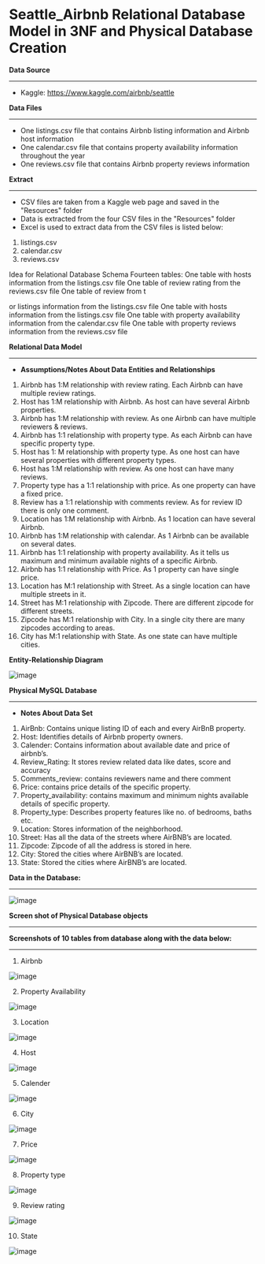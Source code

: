 # Seattle_Airbnb Relational Database Model in 3NF and Physical Database Creation

**Data Source**
_________________________________________________________________________________________________________________________________________________________________________________
- Kaggle: https://www.kaggle.com/airbnb/seattle

**Data Files**
_________________________________________________________________________________________________________________________________________________________________________________
- One listings.csv file that contains Airbnb listing information and Airbnb host information
- One calendar.csv file that contains property availability information throughout the year
- One reviews.csv file that contains Airbnb property reviews information

**Extract**
_________________________________________________________________________________________________________________________________________________________________________________
- CSV files are taken from a Kaggle web page and saved in the "Resources" folder
- Data is extracted from the four CSV files in the "Resources" folder
- Excel is used to extract data from the CSV files is listed below:
1. listings.csv
2. calendar.csv
3. reviews.csv

Idea for Relational Database Schema
Fourteen tables:
One table with hosts information from the listings.csv file
One table of review rating from the reviews.csv file
One table of review from t




or listings information from the listings.csv file
One table with hosts information from the listings.csv file
One table with property availability information from the calendar.csv file
One table with property reviews information from the reviews.csv file


**Relational Data Model**
_________________________________________________________________________________________________________________________________________________________________________________
- **Assumptions/Notes About Data Entities and Relationships**


1.	Airbnb has 1:M relationship with review rating. Each Airbnb can have multiple review ratings.
2.	Host has 1:M relationship with Airbnb. As host can have several Airbnb properties.
3.	Airbnb has 1:M relationship with review. As one Airbnb can have multiple reviewers & reviews.
4.	Airbnb has 1:1 relationship with property type. As each Airbnb can have specific property type.
5.	Host has 1: M relationship with property type. As one host can have several properties with different property types.
6.	Host has 1:M relationship with review. As one host can have many reviews.
7.	Property type has a 1:1 relationship with price. As one property can have a fixed price.
8.	Review has a 1:1 relationship with comments review. As for review ID there is only one comment.
9.	Location has 1:M relationship with Airbnb. As 1 location can have several Airbnb.
10.	Airbnb has 1:M relationship with calendar. As 1 Airbnb can be available on several dates.
11.	Airbnb has 1:1 relationship with property availability. As it tells us maximum and minimum available nights of a specific Airbnb.
12.	Airbnb has 1:1 relationship with Price. As 1 property can have single price.
13.	Location has M:1 relationship with Street. As a single location can have multiple streets in it.
14.	Street has M:1 relationship with Zipcode. There are different zipcode for different streets.
15.	Zipcode has M:1 relationship with City. In a single city there are many zipcodes according to areas.
16.	City has M:1 relationship with State. As one state can have multiple cities.


**Entity-Relationship Diagram**

![image](https://user-images.githubusercontent.com/96445991/147801266-db0ad244-fe15-4f97-893e-3f52e4608205.png)


**Physical MySQL Database**
_________________________________________________________________________________________________________________________________________________________________________________

- **Notes About Data Set**

1.	AirBnb: Contains unique listing ID of each and every AirBnB property.
2.	Host: Identifies details of Airbnb property owners.
3.	Calender: Contains information about available date and price of airbnb’s.
4.	Review_Rating: It stores review related data like dates, score and accuracy
5.	Comments_review: contains reviewers name and there comment
6.	Price: contains price details of the specific property.
7.	Property_availability: contains maximum and minimum nights available details of specific property.
8.	Property_type: Describes property features like no. of bedrooms, baths etc.
9.	Location: Stores information of the neighborhood.
10.	Street: Has all the data of the streets where AirBNB’s are located.
11.	Zipcode: Zipcode of all the address is stored in here.
12.	City: Stored the cities where AirBNB’s are located.
13.	State: Stored the cities where AirBNB’s are located.


**Data in the Database:**
_________________________________________________________________________________________________________________________________________________________________________________

![image](https://user-images.githubusercontent.com/96445991/147801761-a1efa1c8-3fa7-41e2-884b-1be767629f40.png)




**Screen shot of Physical Database objects**
_________________________________________________________________________________________________________________________________________________________________________________

**Screenshots of 10 tables from database along with the data below:**
_________________________________________________________________________________________________________________________________________________________________________________

1. Airbnb

![image](https://user-images.githubusercontent.com/96445991/147801447-cdb00961-191c-4280-95c1-bab466cdd3d8.png)


2. Property Availability

![image](https://user-images.githubusercontent.com/96445991/147801482-1e95c6c0-3baf-4e6d-be6b-cd445218c5e8.png)


3. Location 

![image](https://user-images.githubusercontent.com/96445991/147801492-ead46dcf-5f39-4bbf-a0eb-18865957f63a.png)


4. Host

![image](https://user-images.githubusercontent.com/96445991/147801497-0d56a867-a82a-480f-bcd9-288401c86778.png)


5. Calender

![image](https://user-images.githubusercontent.com/96445991/147801501-8015adf2-d3d7-49ab-96c6-0ee8dec73f97.png)


6. City

![image](https://user-images.githubusercontent.com/96445991/147801518-d821a9b5-334b-493e-9136-d05385f3f667.png)


7. Price

![image](https://user-images.githubusercontent.com/96445991/147801524-ecc1056a-8f5a-4da2-ae9a-99bdbb706c29.png)


8. Property type

![image](https://user-images.githubusercontent.com/96445991/147801526-f837bcae-b883-40e5-bed2-35185b00e88e.png)


9. Review rating

![image](https://user-images.githubusercontent.com/96445991/147801533-01b01a04-e211-446d-9beb-162c8674a6e7.png)

10. State

![image](https://user-images.githubusercontent.com/96445991/147801539-9b20299b-e551-46a9-afe0-cf9ca0bc85c0.png)



